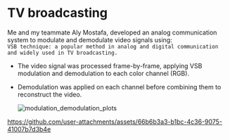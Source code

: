 # TV broadcasting

Me and my teammate Aly Mostafa, developed an analog communication system to modulate and demodulate video signals using: </br>
`VSB technique: a popular method in analog and digital communication and widely used in TV broadcasting.` </br>
- The video signal was processed frame-by-frame, applying VSB modulation and demodulation to each color channel (RGB).
- Demodulation was applied on each channel before combining them to reconstruct the video.

  ![modulation_demodulation_plots](https://github.com/user-attachments/assets/35f78d23-1c54-4948-83e3-6a5ba62a7212)

  


https://github.com/user-attachments/assets/66b6b3a3-b1bc-4c36-9075-41007b7d3b4e

